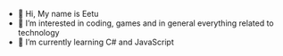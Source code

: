 - 👋 Hi, My name is Eetu
- 👀 I’m interested in coding, games and in general everything related to technology
- 🌱 I’m currently learning C# and JavaScript

<!---
BitTrippy/BitTrippy is a ✨ special ✨ repository because its `README.md` (this file) appears on your GitHub profile.
You can click the Preview link to take a look at your changes.
--->

